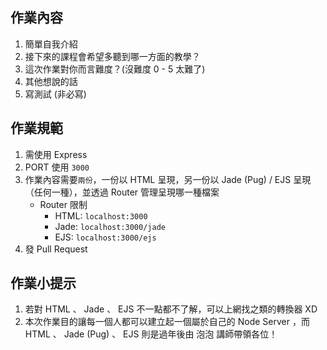 ## 作業內容

1. 簡單自我介紹
2. 接下來的課程會希望多聽到哪一方面的教學？
3. 這次作業對你而言難度？(沒難度 0 - 5 太難了)
4. 其他想說的話
5. 寫測試 (非必寫)

## 作業規範

1. 需使用 Express
2. PORT 使用 `3000`
3. 作業內容需要`兩份`，一份以 HTML 呈現，另一份以 Jade (Pug) / EJS 呈現（任何一種），並透過 Router 管理呈現哪一種檔案
    - Router 限制
        + HTML: `localhost:3000`
        + Jade: `localhost:3000/jade`
        + EJS: `localhost:3000/ejs`
4. 發 Pull Request

## 作業小提示

1. 若對 HTML 、 Jade 、 EJS 不一點都不了解，可以上網找之類的轉換器 XD
2. 本次作業目的讓每一個人都可以建立起一個屬於自己的 Node Server ，而 HTML 、 Jade (Pug) 、 EJS 則是過年後由 泡泡 講師帶領各位！
